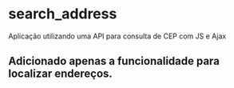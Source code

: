# search_address
Aplicação utilizando uma API para consulta de CEP com JS e Ajax

## Adicionado apenas a funcionalidade para localizar endereços.
